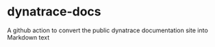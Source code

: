 # dynatrace-docs
 A github action to convert the public dynatrace documentation site into Markdown text
